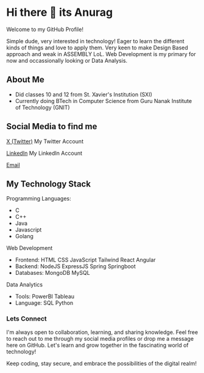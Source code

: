 # Hi there 👋 its Anurag

Welcome to my GitHub Profile!

Simple dude, very interested in technology! Eager to learn the different kinds of things and love to apply them. Very keen to make Design Based approach and weak in ASSEMBLY LoL. Web Development is my primary for now and occassionally looking or Data Analysis.

## About Me
- Did classes 10 and 12 from St. Xavier's Institution (SXI)
- Currently doing BTech in Computer Science from Guru Nanak Institute of Technology (GNIT)

  
## Social Media to find me
[X (Twitter)](https://x.com/hammydoestweet8?t=qiVlo3v_CsBCl-EUGVRnjg&s=09)    My Twitter Account

[LinkedIn](https://www.linkedin.com/in/anurag-bhattacharjee-65a487275/)    My LinkedIn Account

[Email](bhattacharjeeanurag3@gmail.com)

## My Technology Stack

Programming Languages:
- C
- C++
- Java
- Javascript
- Golang

Web Development
- Frontend: HTML CSS JavaScript Tailwind React Angular
- Backend: NodeJS ExpressJS Spring Springboot
- Databases: MongoDB MySQL

Data Analytics
- Tools: PowerBI Tableau
- Language: SQL Python

### Lets Connect
I'm always open to collaboration, learning, and sharing knowledge. Feel free to reach out to me through my social media profiles or drop me a message here on GitHub. Let's learn and grow together in the fascinating world of technology!

Keep coding, stay secure, and embrace the possibilities of the digital realm!

<!--
**GitHam777/GitHam777** is a ✨ _special_ ✨ repository because its `README.md` (this file) appears on your GitHub profile.

Here are some ideas to get you started:

- 🔭 I’m currently working on ...
- 🌱 I’m currently learning ...
- 👯 I’m looking to collaborate on ...
- 🤔 I’m looking for help with ...
- 💬 Ask me about ...
- 📫 How to reach me: ...
- 😄 Pronouns: ...
- ⚡ Fun fact: ...
-->
